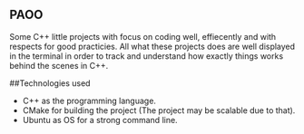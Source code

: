 ## PAOO
Some C++ little projects with focus on coding well, effiecently and with respects for good practicies.
All what these projects does are well displayed in the terminal in order to track and understand how exactly things works behind the scenes in C++.

##Technologies used
 - C++ as the programming language.
 - CMake for building the project (The project may be scalable due to that).
 - Ubuntu as OS for a strong command line.

